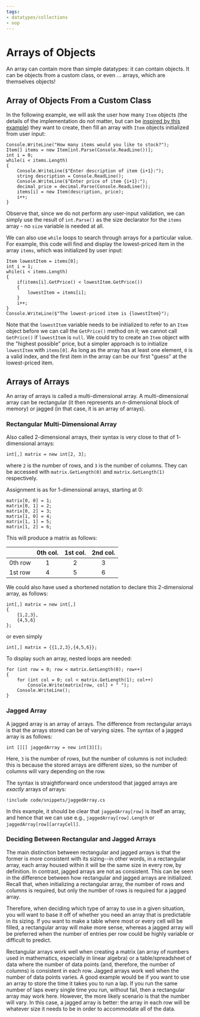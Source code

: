 ```yaml
---
tags:
- datatypes/collections
- oop
---
```


# Arrays of Objects

An array can contain more than simple datatypes: it can contain objects.
It can be objects from a custom class, or even … arrays, which are themselves objects!

## Array of Objects From a Custom Class

In the following example, we will ask the user how many `Item` objects (the details of the implementation do not matter, but can be [inspired by this example](./lectures/flow/control_flow_and_classes#setters-with-input-validation)) they want to create, then fill an array with `Item` objects initialized from user input:

```
Console.WriteLine("How many items would you like to stock?");
Item[] items = new Item[int.Parse(Console.ReadLine())];
int i = 0;
while(i < items.Length)
{
    Console.WriteLine($"Enter description of item {i+1}:");
    string description = Console.ReadLine();
    Console.WriteLine($"Enter price of item {i+1}:");
    decimal price = decimal.Parse(Console.ReadLine());
    items[i] = new Item(description, price);
    i++;
}
```

Observe that, since we do not perform any user-input validation, we can simply use the result of `int.Parse()` as the size declarator for the `items` array - no `size` variable is needed at all.

We can also use `while` loops to search through arrays for a particular value. For example, this code will find and display the lowest-priced item in the array `items`, which was initialized by user input:

```
Item lowestItem = items[0];
int i = 1;
while(i < items.Length)
{
    if(items[i].GetPrice() < lowestItem.GetPrice())
    {
        lowestItem = items[i];
    }
    i++;
}
Console.WriteLine($"The lowest-priced item is {lowestItem}");
```

Note that the `lowestItem` variable needs to be initialized to refer to an `Item` object before we can call the `GetPrice()` method on it; we cannot call `GetPrice()` if `lowestItem` is `null`. We could try to create an `Item` object with the "highest possible" price, but a simpler approach is to initialize `lowestItem` with `items[0]`. As long as the array has at  least one element, `0` is a valid index, and the first item in the array can be our first "guess" at the lowest-priced item.

## Arrays of Arrays

An array of arrays is called a multi-dimensional array.
A multi-dimensional array can be rectangular (it then represents an $n$-dimensional block of memory) or jagged (in that case, it is an array of arrays).

### Rectangular Multi-Dimensional Array

Also called $2$-dimensional arrays, their syntax is very close to that of $1$-dimensional arrays:

```
int[,] matrix = new int[2, 3];
```

where `2` is the number of rows, and `3` is the number of columns.
They can be accessed with `matrix.GetLength(0)` and `matrix.GetLength(1)` respectively.

Assignment is as for $1$-dimensional arrays, starting at $0$:

```
matrix[0, 0] = 1;
matrix[0, 1] = 2;
matrix[0, 2] = 3;
matrix[1, 0] = 4;
matrix[1, 1] = 5;
matrix[1, 2] = 6;
```

This will produce a matrix as follows:

        | 0th col. | 1st col. | 2nd col. |
------- | :---:    | :---:    | :---:    | 
0th row |   1      |   2      |    3     |
1st row |   4      |   5      |    6     |

We could also have used a shortened notation to declare this $2$-dimensional array, as follows:

```
int[,] matrix = new int[,]
{
    {1,2,3},
    {4,5,6}
};
```

or even simply

```
int[,] matrix = {{1,2,3},{4,5,6}};
```

To display such an array, nested loops are needed:

```
for (int row = 0; row < matrix.GetLength(0); row++)
{
    for (int col = 0; col < matrix.GetLength(1); col++)
        Console.Write(matrix[row, col] + " ");
    Console.WriteLine();
}
```

### Jagged Array

A jagged array is an array of arrays.
The difference from rectangular arrays is that the arrays stored can be of varying sizes. The syntax of a jagged array is as follows:

```
int [][] jaggedArray = new int[3][];
```

Here, `3` is the number of rows, but the number of columns is not included: this is because the stored arrays are different sizes, so the number of columns will vary depending on the row.

The syntax is straightforward once understood that jagged arrays are *exactly* arrays of arrays: 

``` 
!include code/snippets/jaggedArray.cs
```

In this example, it should be clear that `jaggedArray[row]` is itself an array, and hence that we can use e.g., `jaggedArray[row].Length` or `jaggedArray[row][arrayCell]`.

### Deciding Between Rectangular and Jagged Arrays

The main distinction between rectangular and jagged arrays is that the former is more consistent with its sizing--in other words, in a rectangular array, each array housed within it will be the same size in every row, by definition. In contrast, jagged arrays are not as consistent. This can be seen in the difference between how rectangular and jagged arrays are initialized. Recall that, when initializing a rectangular array, the number of rows and columns is required, but only the number of rows is required for a jagged array.

Therefore, when deciding which type of array to use in a given situation, you will want to base it off of whether you need an array that is predictable in its sizing. If you want to make a table where most or every cell will be filled, a rectangular array will make more sense, whereas a jagged array will be preferred when the number of entries per row could be highly variable or difficult to predict.

Rectangular arrays work well when creating a matrix (an array of numbers used in mathematics, especially in linear algebra) or a table/spreadsheet of data where the number of data points (and, therefore, the number of columns) is consistent in each row. Jagged arrays work well when the number of data points varies. A good example would be if you want to use an array to store the time it takes you to run a lap. If you run the same number of laps every single time you run, without fail, then a rectangular array may work here. However, the more likely scenario is that the number will vary. In this case, a jagged array is better: the array in each row will be whatever size it needs to be in order to accommodate all of the data.
